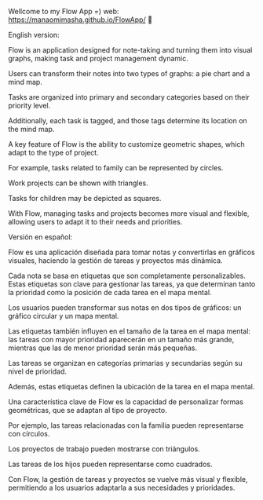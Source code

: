 Wellcome to my Flow App =) 
web: https://manaomimasha.github.io/FlowApp/ 🍃 

English version:

Flow is an application designed for note-taking and turning them into visual graphs, making task and project management dynamic.

Users can transform their notes into two types of graphs: a pie chart and a mind map.

Tasks are organized into primary and secondary categories based on their priority level.

Additionally, each task is tagged, and those tags determine its location on the mind map.

A key feature of Flow is the ability to customize geometric shapes, which adapt to the type of project.

For example, tasks related to family can be represented by circles.

Work projects can be shown with triangles.

Tasks for children may be depicted as squares.

With Flow, managing tasks and projects becomes more visual and flexible, allowing users to adapt it to their needs and priorities.


Versión en español: 

Flow es una aplicación diseñada para tomar notas y convertirlas en gráficos visuales, haciendo la gestión de tareas y proyectos más dinámica.

Cada nota se basa en etiquetas que son completamente personalizables. Estas etiquetas son clave para gestionar las tareas, ya que determinan tanto la prioridad como la posición de cada tarea en el mapa mental.

Los usuarios pueden transformar sus notas en dos tipos de gráficos: un gráfico circular y un mapa mental.

Las etiquetas también influyen en el tamaño de la tarea en el mapa mental: las tareas con mayor prioridad aparecerán en un tamaño más grande, mientras que las de menor prioridad serán más pequeñas.

Las tareas se organizan en categorías primarias y secundarias según su nivel de prioridad.

Además, estas etiquetas definen la ubicación de la tarea en el mapa mental.

Una característica clave de Flow es la capacidad de personalizar formas geométricas, que se adaptan al tipo de proyecto.

Por ejemplo, las tareas relacionadas con la familia pueden representarse con círculos.

Los proyectos de trabajo pueden mostrarse con triángulos.

Las tareas de los hijos pueden representarse como cuadrados.

Con Flow, la gestión de tareas y proyectos se vuelve más visual y flexible, permitiendo a los usuarios adaptarla a sus necesidades y prioridades.
